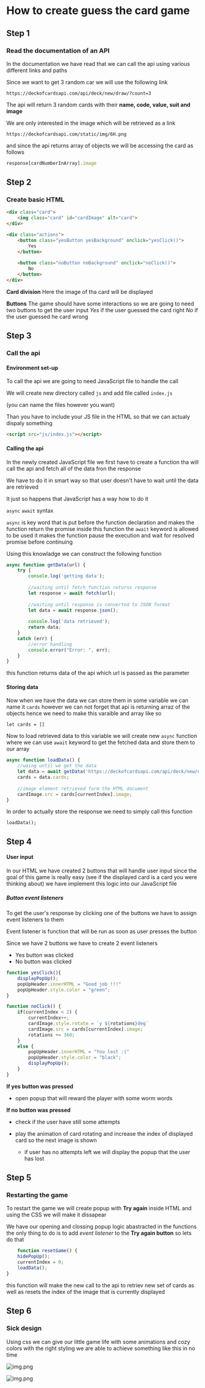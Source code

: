 # How to create guess the card game 

## Step 1
### Read the documentation of an API

In the documentation we have read that we can call the api using various different links and paths

Since we want to get 3 random car we will use the following link

`https://deckofcardsapi.com/api/deck/new/draw/?count=3`

The api will return 3 random cards with their **name, code, value, suit and image**

We are only interested in the image which will be retrieved as a link

`https://deckofcardsapi.com/static/img/6H.png`

and since the api returns array of objects we will be accessing the card as follows

````javascript
response[cardNumberInArray].image
````

## Step 2
### Create basic HTML


````html
<div class="card">
    <img class="card" id="cardImage" alt="card">
</div>

<div class="actions">
    <button class="yesButton yesBackground" onclick="yesClick()">
        Yes
    </button>
    
    <button class="noButton noBackground" onclick="noClick()">
        No
    </button>
</div>
````

**Card division**
Here the image of tha card will be displayed 

**Buttons**
The game should have some interactions so we are going to need two buttons to get the user input
*Yes* if the user guessed the card right
*No* if the user guessed he card wrong

## Step 3
### Call the api

#### Environment set-up

To call the api we are going to need JavaScript file to handle the call

We will create new directory called ``js`` and add file called ``index.js``

(you can name the files however you want)

Than you have to include your JS file in the HTML so that we can actualy dispaly something 

````html 
<script src="js/index.js"></script>
````

#### Calling the api

In the newly created JavaScript file we first have to create a function tha will call the api and fetch all of the data fron the response 

We have to do it in smart way so that user doesn't have to wait until the data are retrieved

It just so happens that JavaScript has a way how to do it 

``async`` ``await`` syntax

``async`` is key word that is put before the function declaration and makes the function return the promise 
inside this function the ``await`` keyword is allowed to be used it makes the function pause the execution and wait for resolved promise before continuing 

Using this knowladge we can construct the following function

```javascript
async function getData(url) {
    try {
        console.log('getting data');
        
        //waiting until fetch function returns response
        let response = await fetch(url);
        
        //waiting until response is converted to JSON format
        let data = await response.json();
        
        console.log('data retrieved');
        return data;
    }
    catch (err) {
        //error handling
        console.error("Error: ", err);
    }
}
```

this function returns data of the api which url is passed as the parameter

#### Storing data 
Now when we have the data we can store them in some variable we can name it ``cards`` however we can not forget that api is returning arraz of the objects hence we need to make this varaible and array like so

```let cards = []```

Now to load retrieved data to this variable we will create new ``async`` function where we can use ``await`` keyword to get the fetched data and store them to our array

```javascript
async function loadData() {
    //waing until we get the data 
    let data = await getData('https://deckofcardsapi.com/api/deck/new/draw/?count=3');
    cards = data.cards;
    
    //image element retrieved form the HTML document
    cardImage.src = cards[currentIndex].image;
}
```

In order to actually store the response we need to simply call this function

```loadData();```

## Step 4
#### User input

In our HTML we have created 2 buttons that will handle user input since the goal of this game is really easy (see if the displayed card is a card you were thinking about) we have implement this logic into our JavaScript file

##### Button event listeners

To get the user's response by clicking one of the buttons we have to assign event listeners to them

Event listener is function that will be run as soon as user presses the button

Since we have 2 buttons we have to create 2 event listeners

- Yes button was clicked
- No button was clicked

```javascript
function yesClick(){
    displayPopUp();
    popUpHeader.innerHTML = "Good job !!!"
    popUpHeader.style.color = "green";
}

function noClick() {
    if(currentIndex < 2) {
        currentIndex++;
        cardImage.style.rotate = `y ${rotations}deg`
        cardImage.src = cards[currentIndex].image;
        rotations += 360;
    }
    else {
        popUpHeader.innerHTML = "You lost :("
        popUpHeader.style.color = "black";
        displayPopUp();
    }
}
```

**If yes button was pressed**
- open popup that will reward the player with some worm words

**If no button was pressed**
- check if the user have still some attempts
- play the animation of card rotating and increase the index of displayed card so the next image is shown

  - if user has no attempts left we will display the popup that the user has lost


## Step 5
### Restarting the game

To restart the game we will create popup with **Try again** inside HTML and using the CSS we will make it dissapear

We have our opening and clossing popup logic abastracted in the functions the only thing to do is to add *event listener* to the **Try again button**
so lets do that

```javascript
    function resetGame() {
    hidePopUp();
    currentIndex = 0;
    loadData();
}
```
this function will make the new call to the api to retriev new set of cards as well as resets the index of the image that is currently displayed 


## Step 6
### Sick design

Using css we can give our little game life with some animations and cozy colors with the right styling we are able to achieve something like this in no time

![img.png](assets/game.png)

![img.png](assets/popup.png)
